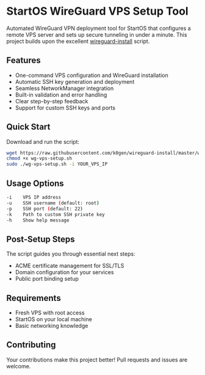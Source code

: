# StartOS WireGuard VPS Setup Tool

Automated WireGuard VPN deployment tool for StartOS that configures a remote VPS server and sets up secure tunneling in under a minute. This project builds upon the excellent [wireguard-install](https://github.com/Nyr/wireguard-install) script.

## Features

- One-command VPS configuration and WireGuard installation
- Automatic SSH key generation and deployment
- Seamless NetworkManager integration
- Built-in validation and error handling
- Clear step-by-step feedback
- Support for custom SSH keys and ports

## Quick Start

Download and run the script:

```bash
wget https://raw.githubusercontent.com/k0gen/wireguard-install/master/wg-vps-setup.sh
chmod +x wg-vps-setup.sh
sudo ./wg-vps-setup.sh -i YOUR_VPS_IP
```

## Usage Options
```bash
-i    VPS IP address
-u    SSH username (default: root)
-p    SSH port (default: 22)
-k    Path to custom SSH private key
-h    Show help message
```

## Post-Setup Steps

The script guides you through essential next steps:
- ACME certificate management for SSL/TLS
- Domain configuration for your services
- Public port binding setup

## Requirements

- Fresh VPS with root access
- StartOS on your local machine
- Basic networking knowledge

## Contributing

Your contributions make this project better! Pull requests and issues are welcome.
